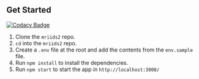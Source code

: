  ## Get Started

[![Codacy Badge](https://api.codacy.com/project/badge/Grade/6ef8fa8fa1134466ab3aa2a1c3396e6f)](https://app.codacy.com/gh/healthmap/mriids2?utm_source=github.com&utm_medium=referral&utm_content=healthmap/mriids2&utm_campaign=Badge_Grade)
 
 1. Clone the `mriids2` repo.
 2. `cd` into the `mriids2` repo.
 3. Create a `.env` file at the root and add the contents from the `env.sample` file.
 4. Run `npm install` to install the dependencies.
 5. Run `npm start` to start the app in `http://localhost:3000/`
